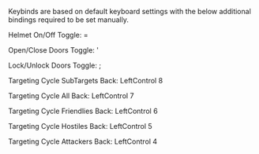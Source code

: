 Keybinds are based on default keyboard settings with the below additional bindings required to be set manually.

Helmet On/Off Toggle: =

Open/Close Doors Toggle: '

Lock/Unlock Doors Toggle: ;

Targeting Cycle SubTargets Back: LeftControl 8

Targeting Cycle All Back: LeftControl 7

Targeting Cycle Friendlies Back: LeftControl 6

Targeting Cycle Hostiles Back: LeftControl 5

Targeting Cycle Attackers Back: LeftControl 4
